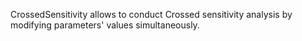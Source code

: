 CrossedSensitivity allows to conduct Crossed sensitivity analysis by modifying parameters' values simultaneously.

